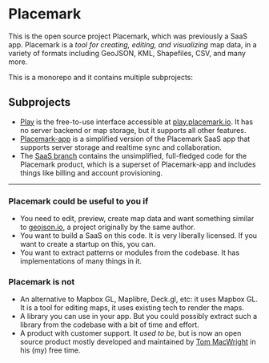 # Placemark

This is the open source project Placemark, which was previously a SaaS app.
Placemark is a _tool for creating, editing, and visualizing_ map data,
in a variety of formats including GeoJSON, KML, Shapefiles, CSV, and many
more.

This is a monorepo and it contains multiple subprojects:

## Subprojects

- [Play](https://github.com/placemark/placemark/tree/main/packages/play) is the
  free-to-use interface accessible at [play.placemark.io](https://play.placemark.io/).
  It has no server backend or map storage, but it supports all other features.
- [Placemark-app](https://github.com/placemark/placemark/tree/main/packages/placemark-app)
  is a simplified version of the Placemark SaaS app that supports server storage
  and realtime sync and collaboration.
- The [SaaS branch](https://github.com/placemark/placemark/tree/saas) contains
  the unsimplified, full-fledged code for the Placemark product, which is a superset
  of Placemark-app and includes things like billing and account provisioning.

---

### Placemark could be useful to you if

- You need to edit, preview, create map data and want something similar to [geojson.io](https://geojson.io/),
  a project originally by the same author.
- You want to build a SaaS on this code. It is very liberally licensed. If you want
  to create a startup on this, you can.
- You want to extract patterns or modules from the codebase. It has implementations
  of many things in it.

### Placemark is **not**

- An alternative to Mapbox GL, Maplibre, Deck.gl, etc: it uses Mapbox GL.
  It is a tool for editing maps, it uses existing tech to render the maps.
- A library you can use in your app. But you could possibly extract such a library
  from the codebase with a bit of time and effort.
- A product with customer support. It _used to be_, but is now an open source product
  mostly developed and maintained by [Tom MacWright](https://macwright.com/) in
  his (my) free time.
